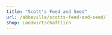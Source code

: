 ```yaml
---
title: "Scott's Feed and Seed"
url: /abbeville/scotts-feed-and-seed/
shop: Landwirtschaftlich
---
```

